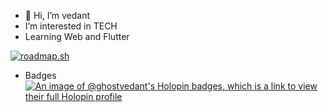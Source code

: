 - 👋 Hi, I’m vedant
-  I’m interested in TECH 
-  Learning Web and Flutter


[![roadmap.sh](https://api.roadmap.sh/v1-badge/tall/644eab66e2725773749b1d04?variant=dark&roadmaps=flutter%2Cjavascript%2Cfull-stack%2Ccpp)](https://roadmap.sh)
<!---
ghOst-vedant/ghOst-vedant is a ✨ special ✨ repository because its `README.md` (this file) appears on your GitHub profile.
You can click the Preview link to take a look at your changes.
--->

-  Badges
[![An image of @ghostvedant's Holopin badges, which is a link to view their full Holopin profile](https://holopin.me/ghostvedant)](https://holopin.io/@ghostvedant)
